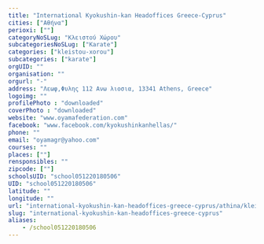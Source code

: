 ```yaml
---
title: "International Kyokushin-kan Headoffices Greece-Cyprus"
cities: ["Αθήνα"]
perioxi: [""]
categoryNoSLug: "Κλειστού Χώρου"
subcategoriesNoSLug: ["Karate"]
categories: ["kleistou-xorou"]
subcategories: ["karate"]
orgUID: ""
organisation: ""
orgurl: "-"
address: "Λεωφ,Φυλης 112 Ανω λιοσια, 13341 Athens, Greece"
logoimg: ""
profilePhoto : "downloaded"
coverPhoto : "downloaded"
website: "www.oyamafederation.com"
facebook: "www.facebook.com/kyokushinkanhellas/"
phone: ""
email: "oyamagr@yahoo.com"
courses: ""
places: [""]
rensponsibles: ""
zipcode: [""]
schoolsUID: "school051220180506"
UID: "school051220180506"
latitude: ""
longitude: ""
url: "international-kyokushin-kan-headoffices-greece-cyprus/athina/kleistou-xorou/karate"
slug: "international-kyokushin-kan-headoffices-greece-cyprus"
aliases:
    - /school051220180506
---
```






